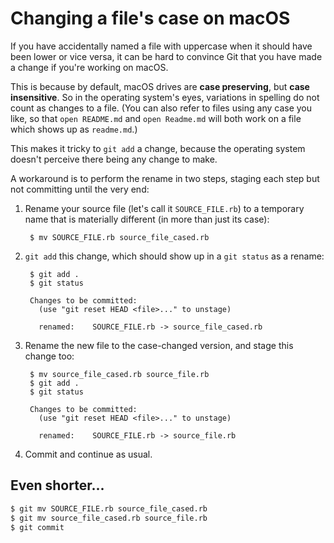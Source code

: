 # Changing a file's case on macOS

If you have accidentally named a file with uppercase when it should have been lower or vice versa, it can be hard to convince Git that you have made a change if you're working on macOS.

This is because by default, macOS drives are **case preserving**, but **case insensitive**. So in the operating system's eyes, variations in spelling do not count as changes to a file. (You can also refer to files using any case you like, so that `open README.md` and `open Readme.md` will both work on a file which shows up as `readme.md`.)

This makes it tricky to `git add` a change, because the operating system doesn't perceive there being any change to make.

A workaround is to perform the rename in two steps, staging each step but not committing until the very end:

1. Rename your source file (let's call it `SOURCE_FILE.rb`) to a temporary name that is materially different (in more than just its case):

        $ mv SOURCE_FILE.rb source_file_cased.rb

2. `git add` this change, which should show up in a `git status` as a rename:

        $ git add .
        $ git status

        Changes to be committed:
          (use "git reset HEAD <file>..." to unstage)

          renamed:    SOURCE_FILE.rb -> source_file_cased.rb

3. Rename the new file to the case-changed version, and stage this change too:

        $ mv source_file_cased.rb source_file.rb
        $ git add .
        $ git status

        Changes to be committed:
          (use "git reset HEAD <file>..." to unstage)

          renamed:    SOURCE_FILE.rb -> source_file.rb

4. Commit and continue as usual.

## Even shorter...

```bash
$ git mv SOURCE_FILE.rb source_file_cased.rb
$ git mv source_file_cased.rb source_file.rb
$ git commit
```
